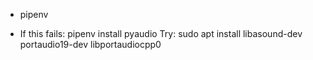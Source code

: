 
* pipenv
- If this fails: pipenv install pyaudio
  Try: sudo apt install libasound-dev portaudio19-dev libportaudiocpp0
